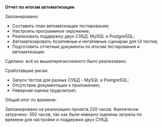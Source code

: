 **Отчет по итогам автоматизации**

Запланировано:

- Составить план автоматизации тестирования;
- Настроить программное окружение;
- Реализовать поддержку двух СУБД: MySQL и PostgreSQL;
- Автоматизировать позитивные и негативные сценарии для UI тестов;
- Подготовить отчетные документы по итогам тестирования и автоматизации.

Сделано: всё из вышеперечисленного было реализовано.


Сработавшие риски:

- Запуск тестов для разных СУБД - MySQL и PostgreSQL;
- Отсутствие документации к приложению;
- Неверная оценка трудозатрат;

Общий итог по времени:

Запланировано на реализацию проекта 220 часов. Фактически затрачено: 350 часов, так как были неверно оценены затраты по времени для настройки и поддержки двух СУБД.


